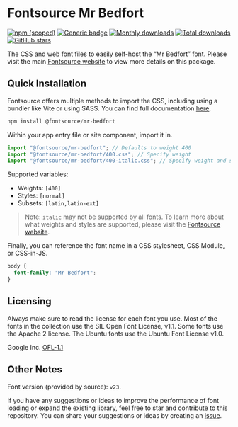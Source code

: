# Fontsource Mr Bedfort

[![npm (scoped)](https://img.shields.io/npm/v/@fontsource/mr-bedfort?color=brightgreen)](https://www.npmjs.com/package/@fontsource/mr-bedfort) [![Generic badge](https://img.shields.io/badge/fontsource-passing-brightgreen)](https://github.com/fontsource/fontsource) [![Monthly downloads](https://badgen.net/npm/dm/@fontsource/mr-bedfort)](https://github.com/fontsource/fontsource) [![Total downloads](https://badgen.net/npm/dt/@fontsource/mr-bedfort)](https://github.com/fontsource/fontsource) [![GitHub stars](https://img.shields.io/github/stars/fontsource/fontsource.svg?style=social&label=Star)](https://github.com/fontsource/fontsource/stargazers)

The CSS and web font files to easily self-host the “Mr Bedfort” font. Please visit the main [Fontsource website](https://fontsource.org/fonts/mr-bedfort) to view more details on this package.

## Quick Installation

Fontsource offers multiple methods to import the CSS, including using a bundler like Vite or using SASS. You can find full documentation [here](https://fontsource.org/docs/getting-started/introduction).

```javascript
npm install @fontsource/mr-bedfort
```

Within your app entry file or site component, import it in.

```javascript
import "@fontsource/mr-bedfort"; // Defaults to weight 400
import "@fontsource/mr-bedfort/400.css"; // Specify weight
import "@fontsource/mr-bedfort/400-italic.css"; // Specify weight and style
```

Supported variables:
- Weights: `[400]`
- Styles: `[normal]`
- Subsets: `[latin,latin-ext]`

> Note: `italic` may not be supported by all fonts. To learn more about what weights and styles are supported, please visit the [Fontsource website](https://fontsource.org/fonts/mr-bedfort).

Finally, you can reference the font name in a CSS stylesheet, CSS Module, or CSS-in-JS.

```css
body {
  font-family: "Mr Bedfort";
}
```

## Licensing
Always make sure to read the license for each font you use. Most of the fonts in the collection use the SIL Open Font License, v1.1. Some fonts use the Apache 2 license. The Ubuntu fonts use the Ubuntu Font License v1.0.

Google Inc.
[OFL-1.1](http://scripts.sil.org/OFL)

## Other Notes
Font version (provided by source): `v23`.

If you have any suggestions or ideas to improve the performance of font loading or expand the existing library, feel free to star and contribute to this repository. You can share your suggestions or ideas by creating an [issue](https://github.com/fontsource/fontsource/issues).